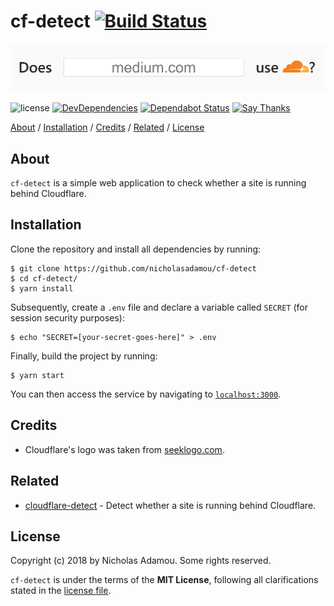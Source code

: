 # cf-detect [![Build Status](https://travis-ci.org/nicholasadamou/cf-detect.svg?branch=master)](https://travis-ci.org/nicholasadamou/cf-detect)

![project preview](cf-detect.png)

![license](https://img.shields.io/apm/l/vim-mode.svg)
[![DevDependencies](https://img.shields.io/david/dev/nicholasadamou/cf-detect.svg?style=flat-square)](https://david-dm.org/nicholasadamou/cf-detect#info=devDependencies)
[![Dependabot Status](https://api.dependabot.com/badges/status?host=github&repo=nicholasadamou/cf-detect)](https://dependabot.com)
[![Say Thanks](https://img.shields.io/badge/say-thanks-ff69b4.svg)](https://saythanks.io/to/NicholasAdamou)

[About](#about) / [Installation](#installation) / [Credits](#credits) / [Related](#related) / [License](#license)

## About

`cf-detect` is a simple web application to check whether a site is running behind Cloudflare.

## Installation

Clone the repository and install all dependencies by running:

```
$ git clone https://github.com/nicholasadamou/cf-detect
$ cd cf-detect/
$ yarn install
```

Subsequently, create a `.env` file and declare a variable called `SECRET` (for session security purposes):

```
$ echo "SECRET=[your-secret-goes-here]" > .env
```

Finally, build the project by running:

```
$ yarn start
```

You can then access the service by navigating to [`localhost:3000`](http://localhost:3000/).

## Credits

-   Cloudflare's logo was taken from [seeklogo.com](https://seeklogo.com/vector-logo/294312/cloudflare).

## Related

-   [cloudflare-detect](https://github.com/k4m4/cloudflare-detect) - Detect whether a site is running behind Cloudflare.

## License

Copyright (c) 2018 by Nicholas Adamou. Some rights reserved.

`cf-detect` is under the terms of the **MIT License**, following all clarifications stated in the [license file](license.md).
